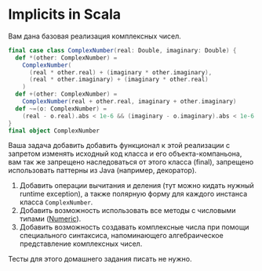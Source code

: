 # Implicits in Scala

Вам дана базовая реализация комплексных чисел. 
```scala
final case class ComplexNumber(real: Double, imaginary: Double) {
  def *(other: ComplexNumber) =
    ComplexNumber(
      (real * other.real) + (imaginary * other.imaginary),
      (real * other.imaginary) + (imaginary * other.real)
    )
  def +(other: ComplexNumber) =
    ComplexNumber(real + other.real, imaginary + other.imaginary)
  def ~=(o: ComplexNumber) = 
    (real - o.real).abs < 1e-6 && (imaginary - o.imaginary).abs < 1e-6 
}
final object ComplexNumber
```

Ваша задача добавить добавить функционал к этой реализации с запретом изменять исходный код класса и его объекта-компаньона, вам так же запрещено наследоваться от этого класса (final), запрещено использовать паттерны из Java (например, декоратор).

1. Добавить операции вычитания и деления (тут можно кидать нужный runtime exception), а также полярную форму для каждого инстанса класса `ComplexNumber`.
1. Добавить возможность использовать все методы с числовыми типами ([Numeric](https://www.scala-lang.org/api/2.13.10/scala/math/Numeric.html)).
1. Добавить возможность создавать комплексные числа при помощи специального синтаксиса, напоминающего алгебраическое представление комплексных чисел.

Тесты для этого домашнего задания писать не нужно. 
